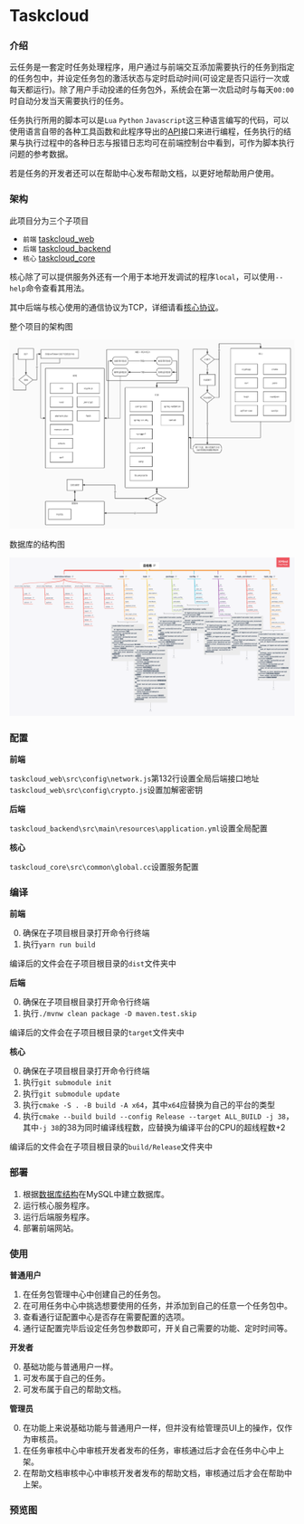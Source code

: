 # Taskcloud

### 介绍

云任务是一套定时任务处理程序，用户通过与前端交互添加需要执行的任务到指定的任务包中，并设定任务包的激活状态与定时启动时间(可设定是否只运行一次或每天都运行)。除了用户手动投递的任务包外，系统会在第一次启动时与每天`00:00`时自动分发当天需要执行的任务。

任务执行所用的脚本可以是`Lua` `Python` `Javascript`这三种语言编写的代码，可以使用语言自带的各种工具函数和此程序导出的[API](https://github.com/Bzi-Han/taskcloud/blob/main/docs/APIDocumentaion.md)接口来进行编程，任务执行的结果与执行过程中的各种日志与报错日志均可在前端控制台中看到，可作为脚本执行问题的参考数据。

若是任务的开发者还可以在帮助中心发布帮助文档，以更好地帮助用户使用。

### 架构

此项目分为三个子项目

+ `前端` [taskcloud_web](https://github.com/Bzi-Han/taskcloud_web)
+ `后端` [taskcloud_backend](https://github.com/Bzi-Han/taskcloud_backend)
+ `核心` [taskcloud_core](https://github.com/Bzi-Han/taskcloud_core)

核心除了可以提供服务外还有一个用于本地开发调试的程序`local`，可以使用`--help`命令查看其用法。

其中后端与核心使用的通信协议为TCP，详细请看[核心协议](https://github.com/Bzi-Han/taskcloud/blob/main/docs/CoreServiceProtocol.md)。

整个项目的架构图

![项目架构图](https://github.com/Bzi-Han/taskcloud/blob/main/images/%E4%BA%91%E4%BB%BB%E5%8A%A1%E6%9E%B6%E6%9E%84.jpg)

数据库的结构图

![数据库结构图](https://github.com/Bzi-Han/taskcloud/blob/main/images/%E4%BA%91%E4%BB%BB%E5%8A%A1.png)

### 配置

**前端**

`taskcloud_web\src\config\network.js`第132行设置全局后端接口地址
`taskcloud_web\src\config\crypto.js`设置加解密密钥

**后端**

`taskcloud_backend\src\main\resources\application.yml`设置全局配置

**核心**

`taskcloud_core\src\common\global.cc`设置服务配置

### 编译

**前端**

0. 确保在子项目根目录打开命令行终端
1. 执行`yarn run build`

编译后的文件会在子项目根目录的`dist`文件夹中

**后端**

0. 确保在子项目根目录打开命令行终端
1. 执行`./mvnw clean package -D maven.test.skip`

编译后的文件会在子项目根目录的`target`文件夹中

**核心**

0. 确保在子项目根目录打开命令行终端
1. 执行`git submodule init`
2. 执行`git submodule update`
3. 执行`cmake -S . -B build -A x64`，其中`x64`应替换为自己的平台的类型
4. 执行`cmake --build build --config Release --target ALL_BUILD -j 38`，其中`-j 38`的38为同时编译线程数，应替换为编译平台的CPU的超线程数+2

编译后的文件会在子项目根目录的`build/Release`文件夹中

### 部署

1. 根据[数据库结构](https://github.com/Bzi-Han/taskcloud/blob/main/datas/taskcloud.sql)在MySQL中建立数据库。
2. 运行核心服务程序。
3. 运行后端服务程序。
4. 部署前端网站。

### 使用

**普通用户**

1. 在任务包管理中心中创建自己的任务包。
2. 在可用任务中心中挑选想要使用的任务，并添加到自己的任意一个任务包中。
3. 查看通行证配置中心是否存在需要配置的选项。
4. 通行证配置完毕后设定任务包参数即可，开关自己需要的功能、定时时间等。

**开发者**

0. 基础功能与普通用户一样。
1. 可发布属于自己的任务。
2. 可发布属于自己的帮助文档。

**管理员**

0. 在功能上来说基础功能与普通用户一样，但并没有给管理员UI上的操作，仅作为审核员。
1. 在任务审核中心中审核开发者发布的任务，审核通过后才会在任务中心中上架。
2. 在帮助文档审核中心中审核开发者发布的帮助文档，审核通过后才会在帮助中上架。

### 预览图

